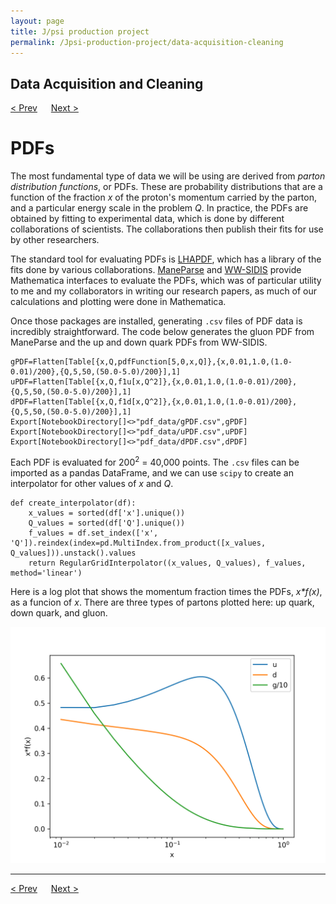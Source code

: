 ```yaml
---
layout: page
title: J/psi production project
permalink: /Jpsi-production-project/data-acquisition-cleaning
---
```


## Data Acquisition and Cleaning

[< Prev](proj-2.markdown) &emsp; [Next >](proj-4.markdown)

# PDFs

The most fundamental type of data we will be using are derived from *parton distribution functions*, or PDFs.  These are probability distributions that are a function of the fraction *x* of the proton's momentum carried by the parton, and a particular energy scale in the problem *Q*.  In practice, the PDFs are obtained by fitting to experimental data, which is done by different collaborations of scientists.  The collaborations then publish their fits for use by other researchers.  

The standard tool for evaluating PDFs is [LHAPDF](https://lhapdf.hepforge.org/), which has a library of the fits done by various collaborations.  [ManeParse](https://ncteq.hepforge.org/mma/index.html) and [WW-SIDIS](https://github.com/prokudin/WW-SIDIS) provide Mathematica interfaces to evaluate the PDFs, which was of particular utility to me and my collaborators in writing our research papers, as much of our calculations and plotting were done in Mathematica.

Once those packages are installed, generating `.csv` files of PDF data is incredibly straightforward.  The code below generates the gluon PDF from ManeParse and the up and down quark PDFs from WW-SIDIS.

```
gPDF=Flatten[Table[{x,Q,pdfFunction[5,0,x,Q]},{x,0.01,1.0,(1.0-0.01)/200},{Q,5,50,(50.0-5.0)/200}],1]
uPDF=Flatten[Table[{x,Q,f1u[x,Q^2]},{x,0.01,1.0,(1.0-0.01)/200},{Q,5,50,(50.0-5.0)/200}],1]
dPDF=Flatten[Table[{x,Q,f1d[x,Q^2]},{x,0.01,1.0,(1.0-0.01)/200},{Q,5,50,(50.0-5.0)/200}],1]
Export[NotebookDirectory[]<>"pdf_data/gPDF.csv",gPDF]
Export[NotebookDirectory[]<>"pdf_data/uPDF.csv",uPDF]
Export[NotebookDirectory[]<>"pdf_data/dPDF.csv",dPDF]
```

Each PDF is evaluated for 200<sup>2</sup> = 40,000 points.  The `.csv` files can be imported as a pandas DataFrame, and we can use `scipy` to create an interpolator for other values of *x* and *Q*.

```
def create_interpolator(df):
    x_values = sorted(df['x'].unique())
    Q_values = sorted(df['Q'].unique())
    f_values = df.set_index(['x', 'Q']).reindex(index=pd.MultiIndex.from_product([x_values, Q_values])).unstack().values
    return RegularGridInterpolator((x_values, Q_values), f_values, method='linear')
```

Here is a log plot that shows the momentum fraction times the PDFs, _x*f(x)_, as a funcion of _x_.  There are three types of partons plotted here: up quark, down quark, and gluon.

![PDFs Plot](https://raw.githubusercontent.com/reedhodges/portfolio_Jpsi/main/figures/pdfs-fig.png)

---

[< Prev](proj-2.markdown)  &emsp; [Next >](proj-4.markdown)